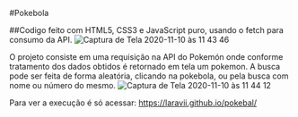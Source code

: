 #Pokebola

##Codigo feito com HTML5, CSS3 e JavaScript puro, usando o fetch para consumo da API.
![Captura de Tela 2020-11-10 às 11 43 46](https://user-images.githubusercontent.com/66284603/98696165-39444d00-2352-11eb-8158-481335221a6e.jpg)

O projeto consiste em uma requisição na API do Pokemón onde conforme tratamento dos dados obtidos é retornado em tela um pokemon.
A busca pode ser feita de forma aleatória, clicando na pokebola, ou pela busca com nome ou número do mesmo.
![Captura de Tela 2020-11-10 às 11 44 12](https://user-images.githubusercontent.com/66284603/98695831-d6eb4c80-2351-11eb-8b3a-a3248499af17.jpg)

Para ver a execução é só acessar: https://laravii.github.io/pokebal/
